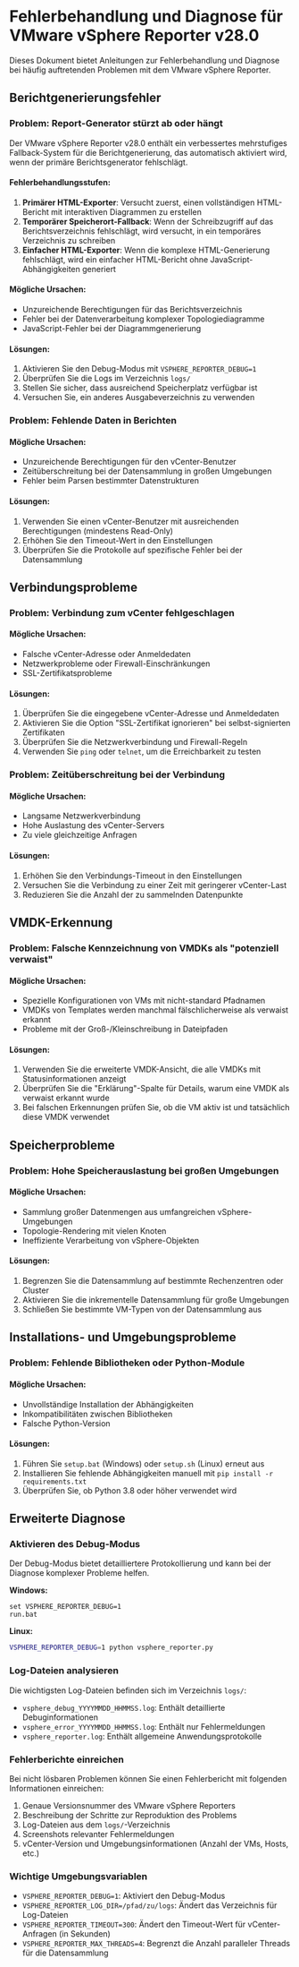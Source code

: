 # Fehlerbehandlung und Diagnose für VMware vSphere Reporter v28.0

Dieses Dokument bietet Anleitungen zur Fehlerbehandlung und Diagnose bei häufig auftretenden Problemen mit dem VMware vSphere Reporter.

## Berichtgenerierungsfehler

### Problem: Report-Generator stürzt ab oder hängt

Der VMware vSphere Reporter v28.0 enthält ein verbessertes mehrstufiges Fallback-System für die Berichtgenerierung, das automatisch aktiviert wird, wenn der primäre Berichtsgenerator fehlschlägt.

#### Fehlerbehandlungsstufen:

1. **Primärer HTML-Exporter**: Versucht zuerst, einen vollständigen HTML-Bericht mit interaktiven Diagrammen zu erstellen
2. **Temporärer Speicherort-Fallback**: Wenn der Schreibzugriff auf das Berichtsverzeichnis fehlschlägt, wird versucht, in ein temporäres Verzeichnis zu schreiben
3. **Einfacher HTML-Exporter**: Wenn die komplexe HTML-Generierung fehlschlägt, wird ein einfacher HTML-Bericht ohne JavaScript-Abhängigkeiten generiert

#### Mögliche Ursachen:

- Unzureichende Berechtigungen für das Berichtsverzeichnis
- Fehler bei der Datenverarbeitung komplexer Topologiediagramme
- JavaScript-Fehler bei der Diagrammgenerierung

#### Lösungen:

1. Aktivieren Sie den Debug-Modus mit `VSPHERE_REPORTER_DEBUG=1`
2. Überprüfen Sie die Logs im Verzeichnis `logs/`
3. Stellen Sie sicher, dass ausreichend Speicherplatz verfügbar ist
4. Versuchen Sie, ein anderes Ausgabeverzeichnis zu verwenden

### Problem: Fehlende Daten in Berichten

#### Mögliche Ursachen:

- Unzureichende Berechtigungen für den vCenter-Benutzer
- Zeitüberschreitung bei der Datensammlung in großen Umgebungen
- Fehler beim Parsen bestimmter Datenstrukturen

#### Lösungen:

1. Verwenden Sie einen vCenter-Benutzer mit ausreichenden Berechtigungen (mindestens Read-Only)
2. Erhöhen Sie den Timeout-Wert in den Einstellungen
3. Überprüfen Sie die Protokolle auf spezifische Fehler bei der Datensammlung

## Verbindungsprobleme

### Problem: Verbindung zum vCenter fehlgeschlagen

#### Mögliche Ursachen:

- Falsche vCenter-Adresse oder Anmeldedaten
- Netzwerkprobleme oder Firewall-Einschränkungen
- SSL-Zertifikatsprobleme

#### Lösungen:

1. Überprüfen Sie die eingegebene vCenter-Adresse und Anmeldedaten
2. Aktivieren Sie die Option "SSL-Zertifikat ignorieren" bei selbst-signierten Zertifikaten
3. Überprüfen Sie die Netzwerkverbindung und Firewall-Regeln
4. Verwenden Sie `ping` oder `telnet`, um die Erreichbarkeit zu testen

### Problem: Zeitüberschreitung bei der Verbindung

#### Mögliche Ursachen:

- Langsame Netzwerkverbindung
- Hohe Auslastung des vCenter-Servers
- Zu viele gleichzeitige Anfragen

#### Lösungen:

1. Erhöhen Sie den Verbindungs-Timeout in den Einstellungen
2. Versuchen Sie die Verbindung zu einer Zeit mit geringerer vCenter-Last
3. Reduzieren Sie die Anzahl der zu sammelnden Datenpunkte

## VMDK-Erkennung

### Problem: Falsche Kennzeichnung von VMDKs als "potenziell verwaist"

#### Mögliche Ursachen:

- Spezielle Konfigurationen von VMs mit nicht-standard Pfadnamen
- VMDKs von Templates werden manchmal fälschlicherweise als verwaist erkannt
- Probleme mit der Groß-/Kleinschreibung in Dateipfaden

#### Lösungen:

1. Verwenden Sie die erweiterte VMDK-Ansicht, die alle VMDKs mit Statusinformationen anzeigt
2. Überprüfen Sie die "Erklärung"-Spalte für Details, warum eine VMDK als verwaist erkannt wurde
3. Bei falschen Erkennungen prüfen Sie, ob die VM aktiv ist und tatsächlich diese VMDK verwendet

## Speicherprobleme

### Problem: Hohe Speicherauslastung bei großen Umgebungen

#### Mögliche Ursachen:

- Sammlung großer Datenmengen aus umfangreichen vSphere-Umgebungen
- Topologie-Rendering mit vielen Knoten
- Ineffiziente Verarbeitung von vSphere-Objekten

#### Lösungen:

1. Begrenzen Sie die Datensammlung auf bestimmte Rechenzentren oder Cluster
2. Aktivieren Sie die inkrementelle Datensammlung für große Umgebungen
3. Schließen Sie bestimmte VM-Typen von der Datensammlung aus

## Installations- und Umgebungsprobleme

### Problem: Fehlende Bibliotheken oder Python-Module

#### Mögliche Ursachen:

- Unvollständige Installation der Abhängigkeiten
- Inkompatibilitäten zwischen Bibliotheken
- Falsche Python-Version

#### Lösungen:

1. Führen Sie `setup.bat` (Windows) oder `setup.sh` (Linux) erneut aus
2. Installieren Sie fehlende Abhängigkeiten manuell mit `pip install -r requirements.txt`
3. Überprüfen Sie, ob Python 3.8 oder höher verwendet wird

## Erweiterte Diagnose

### Aktivieren des Debug-Modus

Der Debug-Modus bietet detailliertere Protokollierung und kann bei der Diagnose komplexer Probleme helfen.

**Windows:**
```batch
set VSPHERE_REPORTER_DEBUG=1
run.bat
```

**Linux:**
```bash
VSPHERE_REPORTER_DEBUG=1 python vsphere_reporter.py
```

### Log-Dateien analysieren

Die wichtigsten Log-Dateien befinden sich im Verzeichnis `logs/`:

- `vsphere_debug_YYYYMMDD_HHMMSS.log`: Enthält detaillierte Debuginformationen
- `vsphere_error_YYYYMMDD_HHMMSS.log`: Enthält nur Fehlermeldungen
- `vsphere_reporter.log`: Enthält allgemeine Anwendungsprotokolle

### Fehlerberichte einreichen

Bei nicht lösbaren Problemen können Sie einen Fehlerbericht mit folgenden Informationen einreichen:

1. Genaue Versionsnummer des VMware vSphere Reporters
2. Beschreibung der Schritte zur Reproduktion des Problems
3. Log-Dateien aus dem `logs/`-Verzeichnis
4. Screenshots relevanter Fehlermeldungen
5. vCenter-Version und Umgebungsinformationen (Anzahl der VMs, Hosts, etc.)

### Wichtige Umgebungsvariablen

- `VSPHERE_REPORTER_DEBUG=1`: Aktiviert den Debug-Modus
- `VSPHERE_REPORTER_LOG_DIR=/pfad/zu/logs`: Ändert das Verzeichnis für Log-Dateien
- `VSPHERE_REPORTER_TIMEOUT=300`: Ändert den Timeout-Wert für vCenter-Anfragen (in Sekunden)
- `VSPHERE_REPORTER_MAX_THREADS=4`: Begrenzt die Anzahl paralleler Threads für die Datensammlung